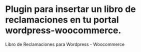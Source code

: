 # Plugin para insertar un libro de reclamaciones en tu portal wordpress-woocommerce.
Libro de Reclamaciones para Wordpress - Woocommerce
